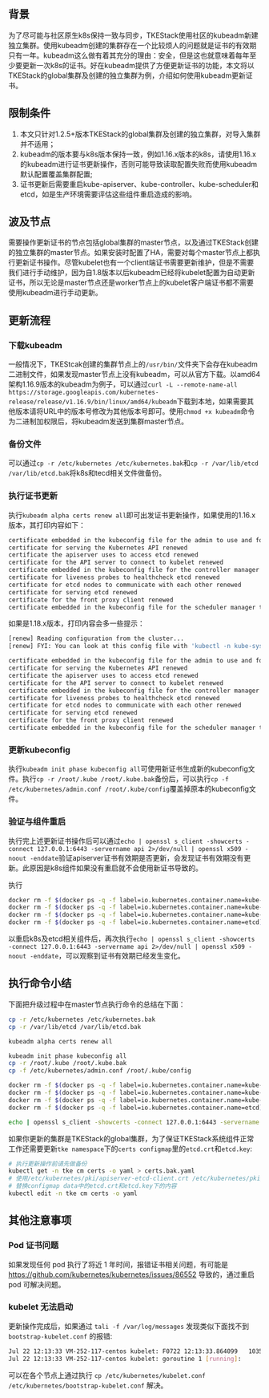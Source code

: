 ## 背景

为了尽可能与社区原生k8s保持一致与同步，TKEStack使用社区的kubeadm新建独立集群。使用kubeadm创建的集群存在一个比较烦人的问题就是证书的有效期只有一年。kubeadm这么做有着其充分的理由：安全，但是这也就意味着每年至少要更新一次k8s的证书。好在kubeadm提供了方便更新证书的功能，本文将以TKEStack的global集群及创建的独立集群为例，介绍如何使用kubeadm更新证书。

## 限制条件

1. 本文只针对1.2.5+版本TKEStack的global集群及创建的独立集群，对导入集群并不适用；
2. kubeadm的版本要与k8s版本保持一致，例如1.16.x版本的k8s，请使用1.16.x的kubeadm进行证书更新操作，否则可能导致读取配置失败而使用kubeadm默认配置覆盖集群配置;
3. 证书更新后需要重启kube-apiserver、kube-controller、kube-scheduler和etcd，如是生产环境需要评估这些组件重启造成的影响。

## 波及节点

需要操作更新证书的节点包括global集群的master节点，以及通过TKEStack创建的独立集群的master节点。如果安装时配置了HA，需要对每个master节点上都执行更新证书操作。尽管kubelet也有一个client端证书需要更新维护，但是不需要我们进行手动维护，因为自1.8版本以后kubeadm已经将kubelet配置为自动更新证书，所以无论是master节点还是worker节点上的kubelet客户端证书都不需要使用kubeadm进行手动更新。

## 更新流程

### 下载kubeadm

一般情况下，TKEStcak创建的集群节点上的`/usr/bin/`文件夹下会存在kubeadm二进制文件，如果发现master节点上没有kubeadm，可以从官方下载。以amd64架构1.16.9版本的kubeadm为例子，可以通过`curl -L --remote-name-all https://storage.googleapis.com/kubernetes-release/release/v1.16.9/bin/linux/amd64/kubeadm`下载到本地，如果需要其他版本请将URL中的版本号修改为其他版本号即可。使用`chmod +x kubeadm`命令为二进制加权限后，将kubeadm发送到集群master节点。

### 备份文件

可以通过`cp -r /etc/kubernetes /etc/kubernetes.bak`和`cp -r /var/lib/etcd /var/lib/etcd.bak`将k8s和tecd相关文件做备份。

### 执行证书更新

执行`kubeadm alpha certs renew all`即可出发证书更新操作，如果使用的1.16.x版本，其打印内容如下：

```sh
certificate embedded in the kubeconfig file for the admin to use and for kubeadm itself renewed
certificate for serving the Kubernetes API renewed
certificate the apiserver uses to access etcd renewed
certificate for the API server to connect to kubelet renewed
certificate embedded in the kubeconfig file for the controller manager to use renewed
certificate for liveness probes to healthcheck etcd renewed
certificate for etcd nodes to communicate with each other renewed
certificate for serving etcd renewed
certificate for the front proxy client renewed
certificate embedded in the kubeconfig file for the scheduler manager to use renewed
```

如果是1.18.x版本，打印内容会多一些提示：

```sh
[renew] Reading configuration from the cluster...
[renew] FYI: You can look at this config file with 'kubectl -n kube-system get cm kubeadm-config -oyaml'

certificate embedded in the kubeconfig file for the admin to use and for kubeadm itself renewed
certificate for serving the Kubernetes API renewed
certificate the apiserver uses to access etcd renewed
certificate for the API server to connect to kubelet renewed
certificate embedded in the kubeconfig file for the controller manager to use renewed
certificate for liveness probes to healthcheck etcd renewed
certificate for etcd nodes to communicate with each other renewed
certificate for serving etcd renewed
certificate for the front proxy client renewed
certificate embedded in the kubeconfig file for the scheduler manager to use renewed
```

### 更新kubeconfig

执行`kubeadm init phase kubeconfig all`可使用新证书生成新的kubeconfig文件。执行`cp -r /root/.kube /root/.kube.bak`备份后，可以执行`cp -f /etc/kubernetes/admin.conf /root/.kube/config`覆盖掉原本的kubeconfig文件。

### 验证与组件重启

执行完上述更新证书操作后可以通过`echo | openssl s_client -showcerts -connect 127.0.0.1:6443 -servername api 2>/dev/null | openssl x509 -noout -enddate`验证apiserver证书有效期是否更新，会发现证书有效期没有更新。此原因是k8s组件如果没有重启就不会使用新证书导致的。

执行

```sh
docker rm -f $(docker ps -q -f label=io.kubernetes.container.name=kube-apiserver) && \
docker rm -f $(docker ps -q -f label=io.kubernetes.container.name=kube-controller-manager) && \
docker rm -f $(docker ps -q -f label=io.kubernetes.container.name=kube-scheduler) && \
docker rm -f $(docker ps -q -f label=io.kubernetes.container.name=etcd)
```

以重启k8s及etcd相关组件后，再次执行`echo | openssl s_client -showcerts -connect 127.0.0.1:6443 -servername api 2>/dev/null | openssl x509 -noout -enddate`，可以观察到证书有效期已经发生变化。

## 执行命令小结

下面把升级过程中在master节点执行命令的总结在下面：

```sh
cp -r /etc/kubernetes /etc/kubernetes.bak
cp -r /var/lib/etcd /var/lib/etcd.bak

kubeadm alpha certs renew all

kubeadm init phase kubeconfig all
cp -r /root/.kube /root/.kube.bak
cp -f /etc/kubernetes/admin.conf /root/.kube/config

docker rm -f $(docker ps -q -f label=io.kubernetes.container.name=kube-apiserver) && \
docker rm -f $(docker ps -q -f label=io.kubernetes.container.name=kube-controller-manager) && \
docker rm -f $(docker ps -q -f label=io.kubernetes.container.name=kube-scheduler) && \
docker rm -f $(docker ps -q -f label=io.kubernetes.container.name=etcd)

echo | openssl s_client -showcerts -connect 127.0.0.1:6443 -servername api 2>/dev/null | openssl x509 -noout -enddate
```

如果你更新的集群是TKEStack的global集群，为了保证TKEStack系统组件正常工作还需要更新`tke namespace`下的`certs configmap`里的`etcd.crt`和`etcd.key`:

```sh
# 执行更新操作前请先做备份
kubectl get -n tke cm certs -o yaml > certs.bak.yaml
# 使用/etc/kubernetes/pki/apiserver-etcd-client.crt /etc/kubernetes/pki/apiserver-etcd-client.key的内容
# 替换configmap data中的etcd.crt和etcd.key下的内容
kubectl edit -n tke cm certs -o yaml
```

## 其他注意事项

### Pod 证书问题

如果发现任何 pod 执行了将近 1 年时间，报错证书相关问题，有可能是 https://github.com/kubernetes/kubernetes/issues/86552 导致的，通过重启 pod 可解决问题。

### kubelet 无法启动

更新操作完成后，如果通过 `tali -f /var/log/messages` 发现类似下面找不到 `bootstrap-kubelet.conf` 的报错:

```sh
Jul 22 12:13:33 VM-252-117-centos kubelet: F0722 12:13:33.864099   10350 server.go:265] failed to run Kubelet: unable to load bootstrap kubeconfig: stat /etc/kubernetes/bootstrap-kubelet.conf: no such file or directory
Jul 22 12:13:33 VM-252-117-centos kubelet: goroutine 1 [running]:
```

可以在各个节点上通过执行 `cp /etc/kubernetes/kubelet.conf /etc/kubernetes/bootstrap-kubelet.conf` 解决。